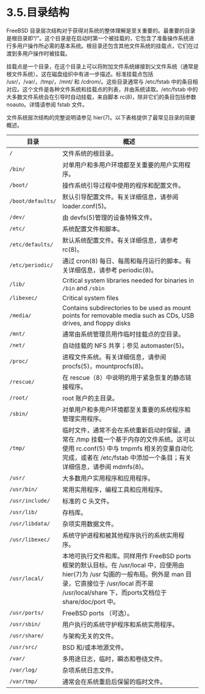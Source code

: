# 3.5.目录结构

FreeBSD 目录层次结构对于获得对系统的整体理解是至关重要的。最重要的目录是根目录即“/”。这个目录是在启动时第一个被挂载的，它包含了准备操作系统进行多用户操作所必需的基本系统。根目录还包含其他文件系统的挂载点，它们在过渡到多用户操作时被挂载。

挂载点是一个目录，在这个目录上可以将附加文件系统嫁接到父文件系统（通常是根文件系统）。这在磁盘组织中有进一步描述。标准挂载点包括 /usr/，/var/，/tmp/，/mnt/ 和 /cdrom/。这些目录通常与 /etc/fstab 中的条目相对应。这个文件是各种文件系统和挂载点的列表，并由系统读取。/etc/fstab 中的大多数文件系统会在引导时自动挂载，来自脚本 rc(8)，除非它们的条目包括参数 noauto。详情请参阅 fstab 文件。

文件系统层次结构的完整说明请参见 hier(7)。以下表格提供了最常见目录的简要概述。

| 目录 | 概述                                                                                                                                                                                                                         |
| ------ | ------------ |
| `/`     | 文件系统的根目录。                                                                                                                                                                                             |
| `/bin/`     | 对单用户和多用户环境都至关重要的用户实用程序。                                                                                                                                                                 |
| `/boot/`     | 操作系统引导过程中使用的程序和配置文件。                                                                                                                                                                       |
| `/boot/defaults/`     | 默认引导配置文件。有关详细信息，请参阅 loader.conf(5)。                                                                                                                                                        |
| `/dev/`     | 由 devfs(5)管理的设备特殊文件。                                                                                                                                                                                |
| `/etc/`     | 系统配置文件和脚本。                                                                                                                                                                                           |
| `/etc/defaults/`     | 默认系统配置文件。有关详细信息，请参考 rc(8)。                                                                                                                                                                 |
| `/etc/periodic/`     | 通过 cron(8) 每日、每周和每月运行的脚本。有关详细信息，请参考 periodic(8)。                                                                                                                                    |
| `/lib/`     | Critical system libraries needed for binaries in `/bin` and `/sbin`                                                                                                                                                                        |
| `/libexec/`     | Critical system files                                                                                                                                                                                                         |
| `/media/`     | Contains subdirectories to be used as mount points for removable media such as CDs, USB drives, and floppy disks                                                                                                              |
| `/mnt/`     | 通常由系统管理员用作临时挂载点的空目录。                                                                                                                                                                       |
| `/net/`     | 自动挂载的 NFS 共享；参见 automaster(5)。                                                                                                                                                                      |
| `/proc/`     | 进程文件系统。有关详细信息，请参阅 procfs(5)，mountprocfs(8)。                                                                                                                                                 |
| `/rescue/`     | 在 rescue（8）中说明的用于紧急恢复的静态链接程序。                                                                                                                                                             |
| `/root/`     | root 账户的主目录。                                                                                                                                                                                            |
| `/sbin/`     | 对单用户和多用户环境都至关重要的系统程序和管理实用程序。                                                                                                                                                       |
| `/tmp/`     | 临时文件，通常不会在系统重新启动时保留。通常在 /tmp 挂载一个基于内存的文件系统。这可以使用 rc.conf(5) 中与 tmpmfs 相关的变量自动化完成，或者在 /etc/fstab 中添加一个条目；有关详细信息，请参阅 mdmfs(8)。      |
| `/usr/`     | 大多数用户实用程序和应用程序。                                                                                                                                                                                 |
| `/usr/bin/`     | 常用实用程序，编程工具和应用程序。                                                                                                                                                                             |
| `/usr/include/`     | 标准的 C 头文件。                                                                                                                                                                                            |
| `/usr/lib/`     | 存档库。                                                                                                                                                                                                       |
| `/usr/libdata/`     | 杂项实用数据文件。                                                                                                                                                                                             |
| `/usr/libexec/`     | 系统守护进程和被其他程序执行的系统实用程序。                                                                                                                                                                   |
| `/usr/local/`     | 本地可执行文件和库。同样用作 FreeBSD ports框架的默认目标。在 /usr/local 中，应使用由 hier(7)为 /usr 勾画的一般布局。例外是 man 目录，它直接位于 /usr/local 而不是 /usr/local/share 下，而ports文档位于 share/doc/port 中。|
| `/usr/ports/`     | FreeBSD ports （可选）。                                                                                                                                                                                    |
| `/usr/sbin/`     | 用户执行的系统守护程序和系统实用程序。                                                                                                                                                                         |
| `/usr/share/`     | 与架构无关的文件。                                                                                                                                                                                         |
| `/usr/src/`     | BSD 和/或本地源文件。                                                                                                                                                                                          |
| `/var/`     | 多用途日志，临时，瞬态和卷绕文件。                                                                                                                                                                             |
| `/var/log/`     | 杂项系统日志文件。                                                                                                                                                                                             |
| `/var/tmp/`     | 通常会在系统重启后保留的临时文件。                                                                                                                                                                             |
